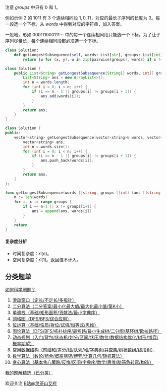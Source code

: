 注意 $\textit{groups}$ 中只有 $0$ 和 $1$。

例如示例 2 的 $1011$ 有 $3$ 个连续相同段 $1,0,11$，对应的最长子序列的长度为 $3$。每一段选一个下标，从 $\textit{words}$ 中得到对应的字符串，加入答案。

一般地，形如 $000111000111\cdots$ 中的每一个连续相同段只能选一个下标。为了让子序列尽量长，每个连续相同段都必须选一个下标。

```py [sol-Python3]
class Solution:
    def getLongestSubsequence(self, words: List[str], groups: List[int]) -> List[str]:
        return [w for (x, y), w in zip(pairwise(groups), words) if x != y] + [words[-1]]
```

```java [sol-Java]
class Solution {
    public List<String> getLongestSubsequence(String[] words, int[] groups) {
        List<String> ans = new ArrayList<>();
        int n = words.length;
        for (int i = 0; i < n; i++) {
            if (i == n - 1 || groups[i] != groups[i + 1]) {
                ans.add(words[i]);
            }
        }
        return ans;
    }
}
```

```cpp [sol-C++]
class Solution {
public:
    vector<string> getLongestSubsequence(vector<string>& words, vector<int>& groups) {
        vector<string> ans;
        int n = words.size();
        for (int i = 0; i < n; i++) {
            if (i == n - 1 || groups[i] != groups[i + 1]) {
                ans.push_back(words[i]);
            }
        }
        return ans;
    }
};
```

```go [sol-Go]
func getLongestSubsequence(words []string, groups []int) (ans []string) {
	n := len(words)
	for i, x := range groups {
		if i == n-1 || x != groups[i+1] {
			ans = append(ans, words[i])
		}
	}
	return
}
```

#### 复杂度分析

- 时间复杂度：$\mathcal{O}(n)$。
- 空间复杂度：$\mathcal{O}(1)$。返回值不计入。

## 分类题单

[如何科学刷题？](https://leetcode.cn/circle/discuss/RvFUtj/)

1. [滑动窗口（定长/不定长/多指针）](https://leetcode.cn/circle/discuss/0viNMK/)
2. [二分算法（二分答案/最小化最大值/最大化最小值/第K小）](https://leetcode.cn/circle/discuss/SqopEo/)
3. [单调栈（基础/矩形面积/贡献法/最小字典序）](https://leetcode.cn/circle/discuss/9oZFK9/)
4. [网格图（DFS/BFS/综合应用）](https://leetcode.cn/circle/discuss/YiXPXW/)
5. [位运算（基础/性质/拆位/试填/恒等式/思维）](https://leetcode.cn/circle/discuss/dHn9Vk/)
6. [图论算法（DFS/BFS/拓扑排序/最短路/最小生成树/二分图/基环树/欧拉路径）](https://leetcode.cn/circle/discuss/01LUak/)
7. [动态规划（入门/背包/状态机/划分/区间/状压/数位/数据结构优化/树形/博弈/概率期望）](https://leetcode.cn/circle/discuss/tXLS3i/)
8. [常用数据结构（前缀和/差分/栈/队列/堆/字典树/并查集/树状数组/线段树）](https://leetcode.cn/circle/discuss/mOr1u6/)
9. [数学算法（数论/组合/概率期望/博弈/计算几何/随机算法）](https://leetcode.cn/circle/discuss/IYT3ss/)
10. [贪心算法（基本贪心策略/反悔/区间/字典序/数学/思维/脑筋急转弯/构造）](https://leetcode.cn/circle/discuss/g6KTKL/)

[我的题解精选（已分类）](https://github.com/EndlessCheng/codeforces-go/blob/master/leetcode/SOLUTIONS.md)

欢迎关注 [B站@灵茶山艾府](https://space.bilibili.com/206214)
